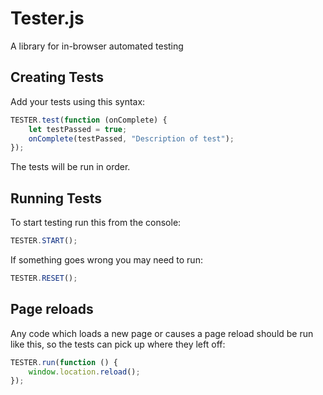 # Tester.js
A library for in-browser automated testing

## Creating Tests
Add your tests using this syntax:
```javascript
TESTER.test(function (onComplete) {
    let testPassed = true;
    onComplete(testPassed, "Description of test");
});
```
The tests will be run in order.

## Running Tests
To start testing run this from the console:
```javascript
TESTER.START();
```
If something goes wrong you may need to run:
```javascript
TESTER.RESET();
```

## Page reloads
Any code which loads a new page or causes a page reload should be run like this, so the tests can pick up where they left off:
```javascript
TESTER.run(function () {
    window.location.reload();
});
```
